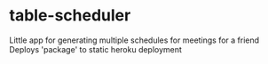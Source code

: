 # table-scheduler
Little app for generating multiple schedules for meetings for a friend
Deploys 'package' to static heroku deployment
